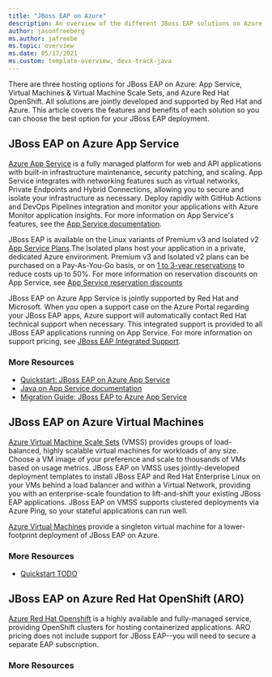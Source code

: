 ```yaml
---
title: "JBoss EAP on Azure"
description: An overview of the different JBoss EAP solutions on Azure, all jointly developed and supported by Red Hat and Microsoft.
author: jasonfreeberg
ms.author: jafreebe
ms.topic: overview
ms.date: 05/17/2021
ms.custom: template-overview, devx-track-java
---
```


There are three hosting options for JBoss EAP on Azure: App Service, Virtual Machines & Virtual Machine Scale Sets, and Azure Red Hat OpenShift. All solutions are jointly developed and supported by Red Hat and Azure. This article covers the features and benefits of each solution so you can choose the best option for your JBoss EAP deployment.

## JBoss EAP on Azure App Service

[Azure App Service](https://azure.microsoft.com/services/app-service/) is a fully managed platform for web and API applications with built-in infrastructure maintenance, security patching, and scaling. App Service integrates with networking features such as virtual networks, Private Endpoints and Hybrid Connections, allowing you to secure and isolate your infrastructure as necessary. Deploy rapidly with GitHub Actions and DevOps Pipelines integration and monitor your applications with Azure Monitor application insights. For more information on App Service's features, see the [App Service documentation](https://docs.microsoft.com/azure/app-service/overview).

JBoss EAP is available on the Linux variants of Premium v3 and Isolated v2 [App Service Plans](https://azure.microsoft.com/pricing/details/app-service/linux/).The Isolated plans host your application in a private, dedicated Azure environment. Premium v3 and Isolated v2 plans can be purchased on a Pay-As-You-Go basis, or on [1 to 3-year reservations](https://docs.microsoft.com/azure/cost-management-billing/reservations/save-compute-costs-reservations) to reduce costs up to 50%. For more information on reservation discounts on App Service, see [App Service reservation discounts](https://docs.microsoft.com/azure/cost-management-billing/reservations/reservation-discount-app-service)

JBoss EAP on Azure App Service is jointly supported by Red Hat and Microsoft. When you open a support case on the Azure Portal regarding your JBoss EAP apps, Azure support will automatically contact Red Hat technical support when necessary. This integrated support is provided to all JBoss EAP applications running on App Service. For more information on support pricing, see [JBoss EAP Integrated Support]().

### More Resources

- [Quickstart: JBoss EAP on Azure App Service](https://docs.microsoft.com/azure/app-service/quickstart-java?tabs=javase&pivots=platform-linux)
- [Java on App Service documentation](https://docs.microsoft.com/azure/app-service/configure-language-java?pivots=platform-linux)
- [Migration Guide: JBoss EAP to Azure App Service]()

## JBoss EAP on Azure Virtual Machines

[Azure Virtual Machine Scale Sets](https://azure.microsoft.com/services/virtual-machine-scale-sets/) (VMSS) provides groups of load-balanced, highly scalable virtual machines for workloads of any size. Choose a VM image of your preference and scale to thousands of VMs based on usage metrics. JBoss EAP on VMSS uses jointly-developed deployment templates to install JBoss EAP and Red Hat Enterprise Linux on your VMs behind a load balancer and within a Virtual Network, providing you with an enterprise-scale foundation to lift-and-shift your existing JBoss EAP applications. JBoss EAP on VMSS supports clustered deployments via Azure Ping, so your stateful applications can run well.

[Azure Virtual Machines]() provide a singleton virtual machine for a lower-footprint deployment of JBoss EAP on Azure.

### More Resources

- [Quickstart TODO]()

## JBoss EAP on Azure Red Hat OpenShift (ARO)

[Azure Red Hat Openshift](https://azure.microsoft.com/services/openshift/) is a highly available and fully-managed service, providing OpenShift clusters for hosting containerized applications. ARO pricing does not include support for JBoss EAP--you will need to secure a separate EAP subscription.

### More Resources
